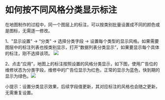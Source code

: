 # 如何按不同风格分类显示标注
在地图制作的过程中，同一个图层上的标注，可以按类别批量设置成不同的颜色或是图标，无需逐一修改。

1、"显示设置" -> “分类” -> 选择分类字段 -> 设置每个类型的显示风格。如果需要图层中的标注列表也按类别显示，打开“数据列表分类显示”，如果要显示每个具体的标注，刚不选择该项。
![](https://pic.dituwuyou.com/map%2Fpicture%2Fclass-mark.png)

2、点击“应用”，地图上的标注按照设置的风格分类显示，如下图，使用广告位的维修状态为分类字段，维修中的广告位显示为红色，正常的显示为蓝色，快到期的显示为绿色。![](https://pic.dituwuyou.com/map%2Fpicture%2Fclass-mark-1.png)

小提示：设置分类显示效果，后续字段值更新，其对应标注的风格也会随之更新，无需重复设置。

